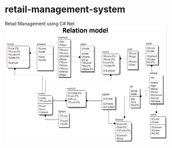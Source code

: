 # retail-management-system
Retail Management using C#.Net
![Relational Database](./relational.PNG?raw=true "Relational")
